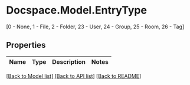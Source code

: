 # Docspace.Model.EntryType
[0 - None, 1 - File, 2 - Folder, 23 - User, 24 - Group, 25 - Room, 26 - Tag]

## Properties

Name | Type | Description | Notes
------------ | ------------- | ------------- | -------------

[[Back to Model list]](../README.md#documentation-for-models) [[Back to API list]](../README.md#documentation-for-api-endpoints) [[Back to README]](../README.md)

